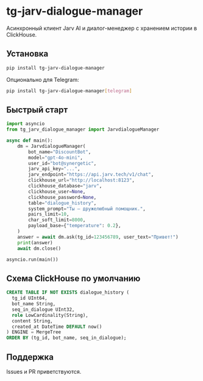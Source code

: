 # tg-jarv-dialogue-manager

Асинхронный клиент Jarv AI и диалог-менеджер с хранением истории в ClickHouse.

## Установка

```bash
pip install tg-jarv-dialogue-manager
```

Опционально для Telegram:
```bash
pip install tg-jarv-dialogue-manager[telegram]
```

## Быстрый старт

```python
import asyncio
from tg_jarv_dialogue_manager import JarvdialogueManager

async def main():
    dm = JarvdialogueManager(
        bot_name="DiscountBot",
        model="gpt-4o-mini",
        user_id="bot@synergetic",
        jarv_api_key="...",
        jarv_endpoint="https://api.jarv.tech/v1/chat",
        clickhouse_url="http://localhost:8123",
        clickhouse_database="jarv",
        clickhouse_user=None,
        clickhouse_password=None,
        table="dialogue_history",
        system_prompt="Ты — дружелюбный помощник.",
        pairs_limit=10,
        char_soft_limit=8000,
        payload_base={"temperature": 0.2},
    )
    answer = await dm.ask(tg_id=123456789, user_text="Привет!")
    print(answer)
    await dm.close()

asyncio.run(main())
```

## Схема ClickHouse по умолчанию

```sql
CREATE TABLE IF NOT EXISTS dialogue_history (
  tg_id UInt64,
  bot_name String,
  seq_in_dialogue UInt32,
  role LowCardinality(String),
  content String,
  created_at DateTime DEFAULT now()
) ENGINE = MergeTree
ORDER BY (tg_id, bot_name, seq_in_dialogue);
```

## Поддержка

Issues и PR приветствуются.
